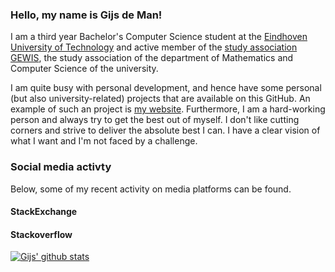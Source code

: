 ### Hello, my name is Gijs de Man!

I am a third year Bachelor's Computer Science student at the [Eindhoven University of Technology][tue] and active member of the [study association GEWIS][GEWIS], the study association of the department of Mathematics and Computer Science of the university.

I am quite busy with personal development, and hence have some personal (but also university-related) projects that are available on this GitHub. An example of such an project is [my website][website]. Furthermore, I am a hard-working person and always try to get the best out of myself. I don't like cutting corners and strive to deliver the absolute best I can. I have a clear vision of what I want and I'm not faced by a challenge.

### Social media activty

Below, some of my recent activity on media platforms can be found.

#### StackExchange
<!-- STACKEXCHANGE-LIST:START -->
<!-- STACKEXCHANGE-LIST:END -->

#### Stackoverflow
<!-- STACKOVERFLOW-LIST:START -->
<!-- STACKOVERFLOW-LIST:END -->

[![Gijs' github stats](https://github-readme-stats.vercel.app/api?username=gijsdeman)](https://github.com/gijsdeman/github-readme-stats)

[tue]: https://www.tue.nl/en/
[GEWIS]: https://gewis.nl
[website]: https://gijsdeman.nl